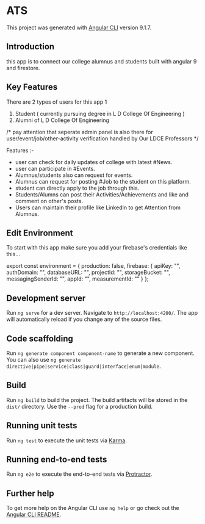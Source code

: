 # ATS

This project was generated with [Angular CLI](https://github.com/angular/angular-cli) version 9.1.7.

## Introduction

this app is to connect our college alumnus and students built with angular 9 and firestore.

## Key Features

There are 2 types of users for this app 1

1) Student ( currently pursuing degree in L D College Of Engineering )
2) Alumni of L D College Of Engineering

/* pay attention that seperate admin panel is also there for user/event/job/other-activity verification handled by Our LDCE Professors */ 

Features :-

- user can check for daily updates of college with latest #News.
- user can participate in #Events.
- Alumnus/students also can request for events.
- Alumnus can request for posting #Job to the student on this platform.
- student can directly apply to the job through this.
- Students/Alumns can post their Activities/Achievements and like and comment on other's posts.
- Users can maintain their profile like LinkedIn to get Attention from Alumnus.

## Edit Environment

To start with this app make sure you add your firebase's credentials like this...

  export const environment = {
  production: false,
  firebase: {
    apiKey: "",
    authDomain: "",
    databaseURL: "",
    projectId: "",
    storageBucket: "",
    messagingSenderId: "",
    appId: "",
    measurementId: ""
  }
};

## Development server

Run `ng serve` for a dev server. Navigate to `http://localhost:4200/`. The app will automatically reload if you change any of the source files.

## Code scaffolding

Run `ng generate component component-name` to generate a new component. You can also use `ng generate directive|pipe|service|class|guard|interface|enum|module`.

## Build

Run `ng build` to build the project. The build artifacts will be stored in the `dist/` directory. Use the `--prod` flag for a production build.

## Running unit tests

Run `ng test` to execute the unit tests via [Karma](https://karma-runner.github.io).

## Running end-to-end tests

Run `ng e2e` to execute the end-to-end tests via [Protractor](http://www.protractortest.org/).

## Further help

To get more help on the Angular CLI use `ng help` or go check out the [Angular CLI README](https://github.com/angular/angular-cli/blob/master/README.md).
